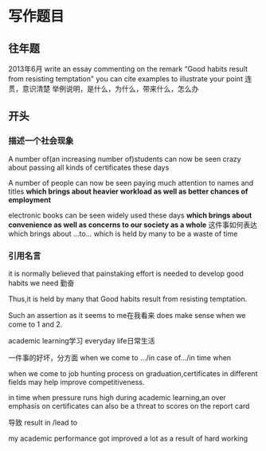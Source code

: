 

# 写作题目
## 往年题
2013年6月 
write an essay commenting on the remark
“Good habits result from resisting temptation"
you can cite examples to illustrate your point
连贯，意识清楚
举例说明，是什么，为什么，带来什么，怎么办
## 开头
### 描述一个社会现象
A number of(an increasing number of)students can now be seen crazy about passing all kinds of certificates these days

A number of people can now be seen paying much attention to names and titles
**which brings about heavier workload as well as better chances of employment**

electronic books can be seen widely used these days
**which brings about convenience as well as concerns to our society as a whole**
这件事如何表达
which brings about ...to...
which is held by many to be a waste of time
### 引用名言

it is normally believed that 
painstaking effort is needed to develop good habits we need
勤奋

Thus,it is held by many that Good habits result from resisting temptation.

Such an assertion
as it seems to me在我看来
does make sense when we come to 1 and 2.

academic learning学习
everyday life日常生活


一件事的好坏，分方面
when we come to .../in case of.../in time when

when we come to job hunting process on graduation,certificates in different fields may help improve competitiveness.

in time when pressure runs high during academic learning,an over emphasis on certificates can also be a threat to scores on the report card


导致
result in /lead to

my academic performance got improved a lot as a result of hard working



















